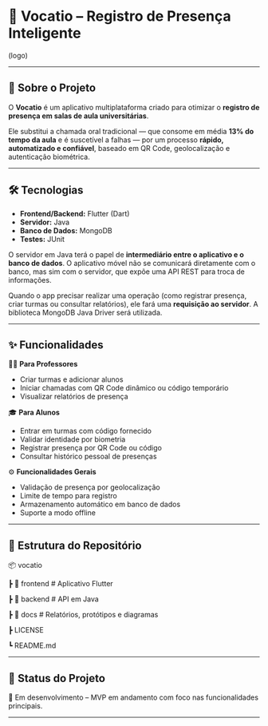 # 📌 Vocatio – Registro de Presença Inteligente  

(logo)

---

## 📖 Sobre o Projeto  
O **Vocatio** é um aplicativo multiplataforma criado para otimizar o **registro de presença em salas de aula universitárias**.  

Ele substitui a chamada oral tradicional — que consome em média **13% do tempo da aula** e é suscetível a falhas — por um processo **rápido, automatizado e confiável**, baseado em QR Code, geolocalização e autenticação biométrica.  

---

## 🛠️ Tecnologias  
- **Frontend/Backend:** Flutter (Dart)  
- **Servidor:** Java  
- **Banco de Dados:** MongoDB  
- **Testes:** JUnit  

O servidor em Java terá o papel de **intermediário entre o aplicativo e o banco de dados**.
O aplicativo móvel não se comunicará diretamente com o banco, mas sim com o servidor, que expõe uma API REST para troca de informações.

Quando o app precisar realizar uma operação (como registrar presença, criar turmas ou consultar relatórios), ele fará uma **requisição ao servidor**.
A biblioteca MongoDB Java Driver será utilizada.

---

## ✨ Funcionalidades  

👩‍🏫 **Para Professores**  
- Criar turmas e adicionar alunos  
- Iniciar chamadas com QR Code dinâmico ou código temporário  
- Visualizar relatórios de presença  

🎓 **Para Alunos**  
- Entrar em turmas com código fornecido  
- Validar identidade por biometria  
- Registrar presença por QR Code ou código  
- Consultar histórico pessoal de presenças  

⚙️ **Funcionalidades Gerais**  
- Validação de presença por geolocalização  
- Limite de tempo para registro  
- Armazenamento automático em banco de dados  
- Suporte a modo offline  

---

## 📂 Estrutura do Repositório  
📦 vocatio

┣ 📂 frontend # Aplicativo Flutter

┣ 📂 backend # API em Java

┣ 📂 docs # Relatórios, protótipos e diagramas

┣ LICENSE

┗ README.md

---

## 📌 Status do Projeto

📍 Em desenvolvimento – MVP em andamento com foco nas funcionalidades principais.

---

